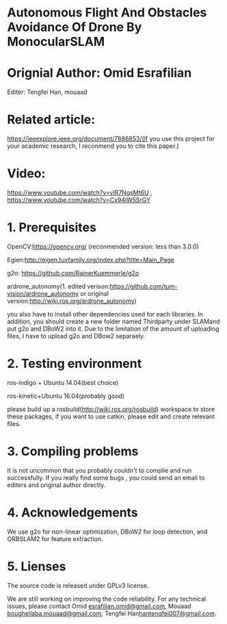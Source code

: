 # Autonomous Flight And Obstacles Avoidance Of Drone By MonocularSLAM

# Orignial Author: Omid Esrafilian

Editer: Tengfei Han, mouaad

# Related article:
https://ieeexplore.ieee.org/document/7886853/(If you use this project for your academic research, I reconmend you to  cite this paper.)

# Video:
https://www.youtube.com/watch?v=vIR7NgsMt6U , https://www.youtube.com/watch?v=Cx94iW5SrGY

# 1. Prerequisites
OpenCV:https://opencv.org/  (reconmended version: less than 3.0.0)

Egien:http://eigen.tuxfamily.org/index.php?title=Main_Page

g2o: https://github.com/RainerKuemmerle/g2o

ardrone_autonomy(1. edited verison:https://github.com/tum-vision/ardrone_autonomy or original version:http://wiki.ros.org/ardrone_autonomy)

you also have to install other dependencies used for each libraries. In addition, you should create a new folder named Thirdparty under SLAMand put g2o and DBoW2 into it. Due to the limitation of the amount of uploading files, I have to upload g2o and DBow2 separaely.


# 2. Testing environment
ros-indigo + Ubuntu 14.04(best choice)

ros-kinetic+Ubuntu 16.04(probably good)

please build up a rosbuild(http://wiki.ros.org/rosbuild) workspace to store these packages, if you want to use catkin, please edit and create relevant files. 

# 3. Compiling problems
It is not uncommon that you probably couldn't to complie and run successfully. If you really find some bugs , you could send an email to editers and original author directly.

# 4. Acknowledgements
We use g2o for non-linear optimization, DBoW2 for loop detection, and ORBSLAM2 for feature extraction.

# 5. Lienses
The source code is released under GPLv3 license.

We are still working on improving the code reliability. For any technical issues, please contact Omid <esrafilian.omid@gmail.com>, Mouaad <boughellaba.mouaad@gmail.com>, Tengfei Han<hantengfei007@gmail.com>.
 
      

      
